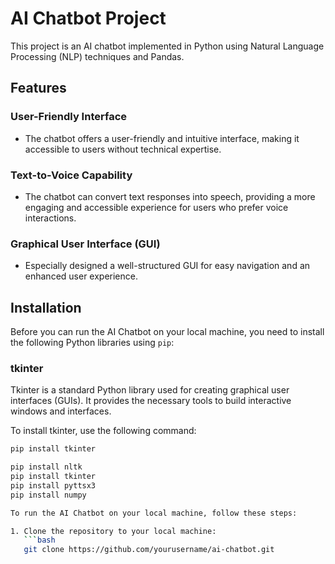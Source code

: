 # AI Chatbot Project

This project is an AI chatbot implemented in Python using Natural Language Processing (NLP) techniques and Pandas.

## Features

### User-Friendly Interface
- The chatbot offers a user-friendly and intuitive interface, making it accessible to users without technical expertise.

### Text-to-Voice Capability
- The chatbot can convert text responses into speech, providing a more engaging and accessible experience for users who prefer voice interactions.

### Graphical User Interface (GUI)
- Especially designed a well-structured GUI for easy navigation and an enhanced user experience.

## Installation
Before you can run the AI Chatbot on your local machine, you need to install the following Python libraries using `pip`:
### tkinter

Tkinter is a standard Python library used for creating graphical user interfaces (GUIs). It provides the necessary tools to build interactive windows and interfaces.

To install tkinter, use the following command:

```bash
pip install tkinter

pip install nltk
pip install tkinter
pip install pyttsx3
pip install numpy

To run the AI Chatbot on your local machine, follow these steps:

1. Clone the repository to your local machine:
   ```bash
   git clone https://github.com/yourusername/ai-chatbot.git
